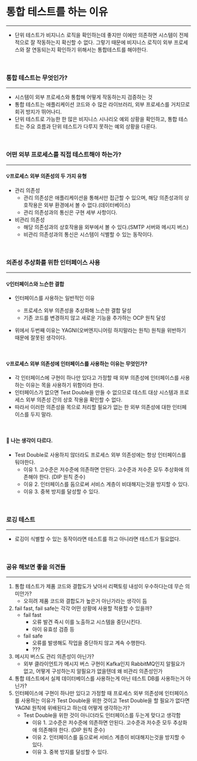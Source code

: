 # 통합 테스트를 하는 이유
<hr>

- 단위 테스트가 비지니스 로직을 확인하는데 좋지만 이에만 의존하면 시스템이 전체적으로 잘 작동하는지 확신할 수 없다.
그렇기 때문에 비지니스 로직이 외부 프로세스와 잘 연동되는지 확인하기 위해서는 통합테스트를 해야한다.

<br>

### 통합 테스트는 무엇인가?
<hr>

- 시스템이 외부 프로세스와 통합해 어떻게 작동하는지 검증하는 것
- 통합 테스트는 애플리케이션 코드와 수 많은 라이브러리, 외부 프로세스를 거치므로 회귀 방지가 뛰어나디.
- 단위 테스트로 가능한 한 많은 비지니스 시나리오 예외 상황을 확인하고, 통합 테스트는 주요 흐름과 단위 테스트가 다루지 못하는 예외 상황을 다룬다.

<br>

### 어떤 외부 프로세스를 직접 테스트해야 하는가?
<hr>

#### 💡프로세스 외부 의존성의 두 가지 유형

- 관리 의존성
  - 관리 의존성은 애플리케이션을 통해서만 접근할 수 있으며, 해당 의존성과의 상호작용은 외부 환경에서 볼 수 없다.(데이터베이스)
  - 관리 의존성과의 통신은 구현 세부 사항이다.
- 비관리 의존성
  - 해당 의존성과의 상호작용을 외부에서 볼 수 있다.(SMTP 서버와 메시지 버스)
  - 비관리 의존성과의 통신은 시스템이 식별할 수 있는 동작이다.

<br>

### 의존성 추상화를 위한 인터페이스 사용
<hr>

#### 💡인터페이스와 느슨한 결합

- 인터페이스를 사용하는 일반적인 이유
  - 프로세스 외부 의존성을 추상화해 느슨한 결합 달성
  - 기존 코드를 변경하지 않고 새로운 기능을 추가하는 OCP 원칙 달성

- 위에서 두번째 이유는 YAGNI(오버엔지니어링 하지말라는 원칙) 원칙을 위반하기 때문에 잘못된 생각이다.

<br>

#### 💡프로세스 외부 의존성에 인터페이스를 사용하는 이유는 무엇인가?

- 각 인터페이스에 구현이 하나만 있다고 가정할 때 외부 의존성에 인터페이스를 사용하는 이유는 목을 사용하기 위함이라 한다.
- 인터페이스가 없으면 Test Double을 만들 수 없으므로 데스트 대상 시스템과 프로세스 외부 의존성 간의 상호 작용을 확인할 수 없다.
- 따라서 이러한 의존성을 목으로 처리할 필요가 없는 한 외부 의존성에 대한 인터페이스를 두지 말라.

<br>

#### 🤔 나는 생각이 다르다.

- Test Double로 사용하지 않더라도 프로세스 외부 의존성에는 항상 인터페이스를 둬야한다.
   - 이유 1. 고수준은 저수준에 의존하면 안된다. 고수준과 저수준 모두 추상화애 의존해야 한다. (DIP 원칙 준수)
   - 이유 2. 인터페이스를 둠으로써 서비스 계층이 비대해지는것을 방지할 수 있다.
   - 이유 3. 중복 방지를 달성할 수 있다.

<br>

### 로깅 테스트
<hr>

- 로깅이 식별할 수 있는 동작이라면 테스트를 하고 아니라면 테스트가 필요없다.

<br>

### 공유 해보면 좋을 의견들
<hr>

1. 통합 테스트가 제품 코드와 결합도가 낮아서 리팩토링 내성이 우수하다는데 무슨 의미안가?
    - 오히려 제품 코드와 결합도가 높은거 아닌가라는 생각이 듬
2. fail fast, fail safe는 각각 어떤 상황에 사용할 적용할 수 있을까?
    - fail fast
      - 오류 발견 즉시 이를 노출하고 시스템을 중단시킨다.
      - 아이 유효성 검증 등
    - fail safe
      - 오류를 발생해도 작업을 중단하지 않고 계속 수행한다.
      - ???
3. 메시지 버스도 관리 의존성이 아닌가?
   - 외부 클라이언트가 메시지 버스 구현이 Kafka인지 RabbitMQ인지 알필요가 없고, 어떻게 구성하는지 알필요가 없을텐데 왜 비관리 의존성인가
4. 통합 테스트에서 실제 데이터베이스를 사용하는게 아닌 테스트 DB를 사용하는거 아닌가?
5. 인터페이스에 구현이 하나만 있다고 가정할 때 프로세스 외부 의존성에 인터페이스를 사용하는 이유가 Test Double을 위한 것이고 Test Double을 할 필요가 없다면 YAGNI 원칙에 위배된다고 하는데 어떻게 생각하는가?
   - Test Double을 위한 것이 아니더라도 인터페이스를 두는게 맞다고 생각함
     - 이유 1. 고수준은 저수준에 의존하면 안된다. 고수준과 저수준 모두 추상화애 의존해야 한다. (DIP 원칙 준수)
     - 이유 2. 인터페이스를 둠으로써 서비스 계층이 비대해지는것을 방지할 수 있다.
     - 이유 3. 중복 방지를 달성할 수 있다.
